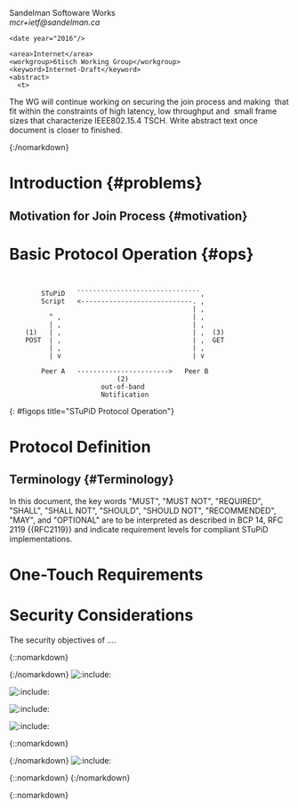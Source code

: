 <?xml version="1.0" encoding="UTF-8"?>
  <?xml-stylesheet type='text/xsl' href='rfc2629.xslt' ?>

<!DOCTYPE rfc SYSTEM "rfc2629.dtd" [
]>

<rfc ipr="trust200902" docName="draft-richardson-6tisch-dtsecurity-secure-join-00"
     category="info" >

<?rfc toc="yes"?>
<?rfc sortrefs="yes"?>
<?rfc symrefs="yes" ?>

  <front>
    <title abbrev="6tisch-Secure-Join">
      6tisch Secure Join protocol
    </title>
    <author initials="M" surname="Richardson" fullname="Michael Richardson">
      <organization>Sandelman Softoware Works</organization>
      <address>
        <email>mcr+ietf@sandelman.ca</email>
      </address>
    </author>
    <!-- please insert your authorship info here -->

    <date year="2016"/>

    <area>Internet</area>
    <workgroup>6tisch Working Group</workgroup>
    <keyword>Internet-Draft</keyword>
    <abstract>
      <t>
 The WG will continue working on securing the join process and making  that fit within the constraints of high latency, low throughput and  small frame sizes that characterize IEEE802.15.4 TSCH.
      </t>
      <t>
        Write abstract text once document is closer to finished.
      </t>
    </abstract>
  </front>

  <middle>

{:/nomarkdown}

Introduction        {#problems}
============


Motivation for Join Process {#motivation}
---------------------------


Basic Protocol Operation   {#ops}
========================

~~~~~~~~~~


        STuPiD   ```````````````````````````````,
        Script   <----------------------------. ,
                                              | ,
          ^ ,                                 | ,
          | ,                                 | ,
    (1)   | ,                                 | ,  (3)
    POST  | ,                                 | ,  GET
          | ,                                 | ,
          | v                                 | v

        Peer A   ----------------------->   Peer B
                           (2)
                       out-of-band
                       Notification
~~~~~~~~~~
{: #figops title="STuPiD Protocol Operation"}


Protocol Definition
===================

Terminology          {#Terminology}
-----------
In this document, the key words "MUST", "MUST NOT", "REQUIRED",
"SHALL", "SHALL NOT", "SHOULD", "SHOULD NOT", "RECOMMENDED", "MAY",
and "OPTIONAL" are to be interpreted as described in BCP 14, RFC 2119
{{RFC2119}} and indicate requirement levels for compliant STuPiD
implementations.


One-Touch Requirements
======================


Security Considerations
=======================

The security objectives of ....

{::nomarkdown}

</middle>

<back>

  <references title='Normative References'>

{:/nomarkdown}
![:include:](RFC2119)

![:include:](RFC3986)

![:include:](RFC4086)

![:include:](RFC4648)

{::nomarkdown}

  </references>

  <references title='Informative References'>

{:/nomarkdown}
![:include:](RFC5389)

{::nomarkdown}
  </references>
{:/nomarkdown}

{::nomarkdown}

</back>
</rfc>
